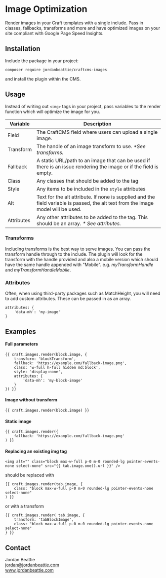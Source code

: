 # Image Optimization
Render images in your Craft templates with a single include. Pass in classes, fallbacks, transforms and more and have optimized images on your site compliant with Google Page Speed Insights. 

## Installation
Include the package in your project: 
```
composer require jordanbeattie/craftcms-images
```
and install the plugin within the CMS. 

## Usage
Instead of writing out `<img>` tags in your project, pass variables to the render function which will optimize the image for you. 

| Variable | Description | 
| --- | --- |
| Field | The CraftCMS field where users can upload a single image.|
| Transform | The handle of an image transform to use. _*See transforms._ |
| Fallback | A static URL/path to an image that can be used if there is an issue rendering the image or if the field is empty. |
| Class | Any classes that should be added to the tag |
| Style | Any items to be included in the `style` attributes |
| Alt | Text for the alt attribute. If none is supplied and the field variable is passed, the alt text from the image model will be used. |
| Attributes | Any other attributes to be added to the tag. This should be an array. _* See attributes._ |

### Transforms
Including transforms is the best way to serve images. You can pass the transform handle through to the include. 
The plugin will look for the transform with the handle provided and also a mobile version which should have the same handle appended with "Mobile". 
e.g. _myTransformHandle_ and _myTransformHandleMobile_.

### Attributes
Often, when using third-party packages such as MatchHeight, you will need to add custom attributes. These can be passed in as an array. 
```
attributes: {
    'data-mh': 'my-image'
}
```

## Examples
#### Full parameters
```
{{ craft.images.render(block.image, {
    transform: 'blockTransform', 
    fallback: 'https://example.com/fallback-image.png', 
    class: 'w-full h-full hidden md:block', 
    style: 'display:none',
    attributes: {
        'data-mh': 'my-block-image'
    }
}) }}
```

#### Image without transform
```
{{ craft.images.render(block.image) }}
```

#### Static image
```
{{ craft.images.render({
    fallback: 'https://example.com/fallback-image.png'
) }}
```

#### Replacing an existing img tag
```
<img alt="" class="block max-w-full p-0 m-0 rounded-lg pointer-events-none select-none" src="{{ tab.image.one().url }}" />
```
should be replaced with
```
{{ craft.images.render(tab.image, {
    class: "block max-w-full p-0 m-0 rounded-lg pointer-events-none select-none"
) }}
```
or with a transform
```
{{ craft.images.render( tab.image, {
    transform: 'tabBlockImage',
    class: "block max-w-full p-0 m-0 rounded-lg pointer-events-none select-none"
} }}
```

## Contact
Jordan Beattie <br>
jordan@jordanbeattie.com <br>
www.jordanbeattie.com
